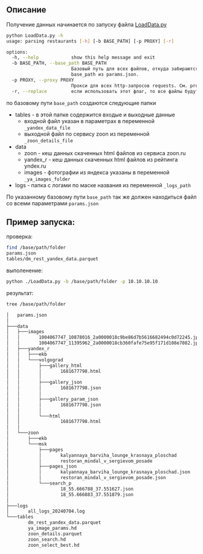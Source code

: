 

## Описание

Получение данных начинается по запуску файла [LoadData.py](LoadData.py)

```sh
python LoadData.py -h
usage: parsing restaurants [-h] [-b BASE_PATH] [-p PROXY] [-r]

options:
  -h, --help            show this help message and exit
  -b BASE_PATH, --base_path BASE_PATH
                        Базовый путь для всех файлов, откуда забираются данные для парсинга и куда кладутся вспомогательные и выходные файлы. Если не указано, используйте      
                        base_path из params.json.
  -p PROXY, --proxy PROXY
                        Прокси для всех http-запросов requests. См. proxy в params.json. По умолчанию None
  -r, --replace         если использовать этот флаг, то все файлы будут удалены перед запуском. По умолчанию false
```
по базовому пути ``base_path`` создаются следующие папки
* tables - в этой папке содержится входые и выходные данные
  * входной файл указан в параметрах в переменной ``_yandex_data_file``
  * выходной файл по сервису zoon из переменной ``_zoon_details_file``
* data
  * zoon - кеш данных скаченных html файлов из сервиса zoon.ru
  * yandex_r - кеш данных скаченных html файлов из рейтинга yndex.ru
  * images - фотографии из яндекса указаны в переменной ``_ya_images_folder``
* logs - папка с логами по маске названия из переменной ``_logs_path``

По указанному базовому пути ``base_path`` так же должен находиться файл со всеми параметрами ``params.json``

## Пример запуска:


проверка:
```sh
find /base/path/folder
params.json
tables/dm_rest_yandex_data.parquet
```

выполенение:
```sh
python ./LoadData.py -b /base/path/folder -p 10.10.10.10
```
результат:
```sh
tree /base/path/folder

│   params.json
│
├───data
│   ├───images
│   │       1004067747_10878016_2a0000018c9be86d7b5616682494c0d72245.jpg
│   │       1004067747_11395962_2a0000018cb360fafe75e95f171d108e7082.jpg
│   ├───yandex_r
│   │   ├───ekb
│   │   └───volgograd
│   │       ├───gallery_html
│   │       │       1681677798.html
│   │       │
│   │       ├───gallery_json
│   │       │       1681677798.json
│   │       │
│   │       ├───gallery_param_json
│   │       │       1681677798.json
│   │       │
│   │       └───html
│   │               1681677798.html
│   │
│   └───zoon
│       ├───ekb
│       └───msk
│           ├───pages
│           │       kalyannaya_barviha_lounge_krasnaya_ploschad
│           │       restoran_mindal_v_sergievom_posade
│           ├───pages_json
│           │       kalyannaya_barviha_lounge_krasnaya_ploschad.json
│           │       restoran_mindal_v_sergievom_posade.json
│           └───search_p
│                   18_55.666788_37.551627.json
│                   18_55.666883_37.551879.json
│
├───logs
│       all_logs_20240704.log
└───tables
        dm_rest_yandex_data.parquet
        ya_image_params.hd
        zoon_details.parquet
        zoon_search.hd
        zoon_select_best.hd

```